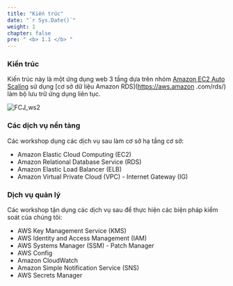 ```yaml
---
title: "Kiến trúc"
date: "`r Sys.Date()`"
weight: 1
chapter: false
pre: " <b> 1.1 </b> "
---
```


### Kiến trúc

Kiến trúc này là một ứng dụng web 3 tầng dựa trên nhóm [Amazon EC2 Auto Scaling](https://aws.amazon.com/pt/ec2/autoscaling/) sử dụng [cơ sở dữ liệu Amazon RDS](https://aws.amazon .com/rds/) làm bộ lưu trữ ứng dụng liên tục.

![FCJ_ws2](/AWS-Control-Design-Workshop/images/1.introduce/1.png)

### Các dịch vụ nền tảng

Các workshop dụng các dịch vụ sau làm cơ sở hạ tầng cơ sở:

- Amazon Elastic Cloud Computing (EC2)
- Amazon Relational Database Service (RDS)
- Amazon Elastic Load Balancer (ELB)
- Amazon Virtual Private Cloud (VPC) - Internet Gateway (IG)

### Dịch vụ quản lý

Các workshop tận dụng các dịch vụ sau để thực hiện các biện pháp kiểm soát của chúng tôi:

- AWS Key Management Service (KMS)
- AWS Identity and Access Management (IAM)
- AWS Systems Manager (SSM) - Patch Manager
- AWS Config
- Amazon CloudWatch
- Amazon Simple Notification Service (SNS)
- AWS Secrets Manager
